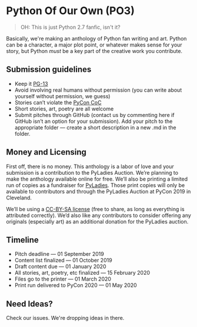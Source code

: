 # Python Of Our Own (PO3)
> OH: This is just Python 2.7 fanfic, isn't it?

Basically, we're making an anthology of Python fan writing and art. Python can be a character, a major plot point, or whatever makes sense for your story, but Python *must* be a key part of the creative work you contribute.

## Submission guidelines
* Keep it [PG-13](https://www.thoughtco.com/how-does-a-movie-get-its-rating-2423408)
* Avoid involving real humans without permission (you can write about yourself without permission, we guess)
* Stories can’t violate the [PyCon CoC](https://us.pycon.org/2018/about/code-of-conduct/)
* Short stories, art, poetry are all welcome
* Submit pitches through GitHub (contact us by commenting here if GitHub isn’t an option for your submission). Add your pitch to the appropriate folder — create a short description in a new .md in the folder.

## Money and Licensing
First off, there is no money. This anthology is a labor of love and your submission is a contribution to the PyLadies Auction. We’re planning to make the anthology available online for free. We’ll also be printing a limited run of copies as a fundraiser for [PyLadies](http://www.pyladies.com/). Those print copies will only be available to contributors and through the PyLadies Auction at PyCon 2019 in Cleveland.

We’ll be using a [CC-BY-SA license](https://creativecommons.org/share-your-work/licensing-types-examples/) (free to share, as long as everything is attributed correctly). We’d also like any contributors to consider offering any originals (especially art) as an additional donation for the PyLadies auction.

## Timeline
* Pitch deadline — 01 September 2019
* Content list finalized — 01 October 2019
* Draft content due — 01 January 2020
* All stories, art, poetry, etc finalized — 15 February 2020
* Files go to the printer — 01 March 2020
* Print run delivered to PyCon 2020 — 01 May 2020

## Need Ideas?
Check our issues. We're dropping ideas in there.